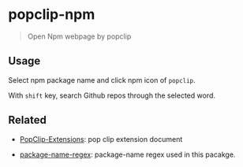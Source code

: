 # popclip-npm

> Open Npm webpage by popclip

## Usage

Select npm package name and click npm icon of `popclip`.

With `shift` key, search Github repos through the selected word.

## Related

- [PopClip-Extensions](https://github.com/pilotmoon/PopClip-Extensions): pop clip extension document

- [package-name-regex](https://www.npmjs.com/package/package-name-regex): package-name regex used in this pacakge.